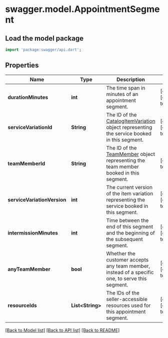 # swagger.model.AppointmentSegment

## Load the model package
```dart
import 'package:swagger/api.dart';
```

## Properties
Name | Type | Description | Notes
------------ | ------------- | ------------- | -------------
**durationMinutes** | **int** | The time span in minutes of an appointment segment. | [optional] [default to null]
**serviceVariationId** | **String** | The ID of the [CatalogItemVariation](https://developer.squareup.com/reference/square_2023-12-13/objects/CatalogItemVariation) object representing the service booked in this segment. | [optional] [default to null]
**teamMemberId** | **String** | The ID of the [TeamMember](https://developer.squareup.com/reference/square_2023-12-13/objects/TeamMember) object representing the team member booked in this segment. | [default to null]
**serviceVariationVersion** | **int** | The current version of the item variation representing the service booked in this segment. | [optional] [default to null]
**intermissionMinutes** | **int** | Time between the end of this segment and the beginning of the subsequent segment. | [optional] [default to null]
**anyTeamMember** | **bool** | Whether the customer accepts any team member, instead of a specific one, to serve this segment. | [optional] [default to null]
**resourceIds** | **List&lt;String&gt;** | The IDs of the seller-accessible resources used for this appointment segment. | [optional] [default to []]

[[Back to Model list]](../README.md#documentation-for-models) [[Back to API list]](../README.md#documentation-for-api-endpoints) [[Back to README]](../README.md)

